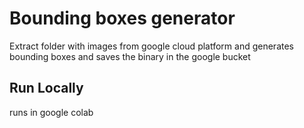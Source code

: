 # Bounding boxes generator

Extract folder with images from google cloud platform and generates bounding boxes and saves the binary in the google bucket 
## Run Locally

runs in google colab 
